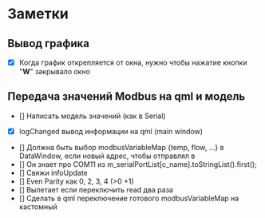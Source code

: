 # Заметки

## Вывод графика
- [x] Когда график открепляется от окна, нужно чтобы нажатие кнопки "**W**" закрывало окно

## Передача значений Modbus на qml и модель
- [] Написать модель значений (как в Serial)
- [x] logChanged вывод информации на qml (main window)
- [] Должна быть выбор modbusVariableMap {temp, flow, ...} в DataWindow, если новый адрес, чтобы отправлял в
- [] Он знает про COM11 из m_serialPortList[c_name].toStringList().first();
- [] Свяжи infoUpdate
- [] Even Parity как 0, 2, 3, 4 (>0 +1)
- [] Вылетает если переключить read два раза
- [] Сделать в qml переключение готового modbusVariableMap на кастомный 
